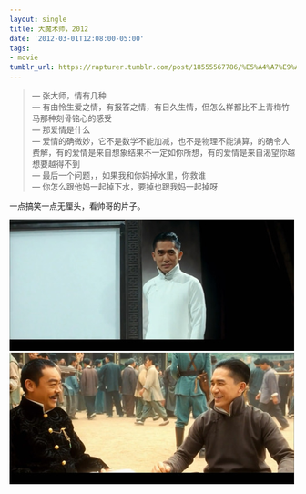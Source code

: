 ```yaml
---
layout: single
title: 大魔术师，2012
date: '2012-03-01T12:08:00-05:00'
tags:
- movie
tumblr_url: https://rapturer.tumblr.com/post/18555567786/%E5%A4%A7%E9%AD%94%E6%9C%AF%E5%B8%882012
---
```

> — 张大师，情有几种  
> — 有由怜生爱之情，有报答之情，有日久生情，但怎么样都比不上青梅竹马那种刻骨铭心的感受  
> — 那爱情是什么  
> — 爱情的确微妙，它不是数学不能加减，也不是物理不能演算，的确令人费解，有的爱情是来自想象结果不一定如你所想，有的爱情是来自渴望你越想要越得不到  
> — 最后一个问题，，如果我和你妈掉水里，你救谁  
> — 你怎么跟他妈一起掉下水，要掉也跟我妈一起掉呀

一点搞笑一点无厘头，看帅哥的片子。

![](/assets/img/tumblr_m0dbkttqa51r0cnr9.jpg) ![](/assets/img/tumblr_m0dbl2xpnz1r0cnr9.jpg)

